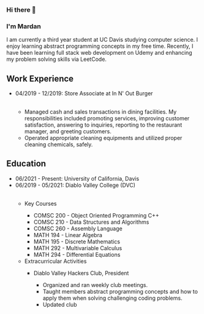 ### Hi there 👋

<!--
**Mardan21/Mardan21** is a ✨ _special_ ✨ repository because its `README.md` (this file) appears on your GitHub profile.

Here are some ideas to get you started:

- 🔭 I’m currently working on ...
- 🌱 I’m currently learning ...
- 👯 I’m looking to collaborate on ...
- 🤔 I’m looking for help with ...
- 💬 Ask me about ...
- 📫 How to reach me: ...
- 😄 Pronouns: ...
- ⚡ Fun fact: ...
-->

### I'm Mardan

I am currently a third year student at UC Davis studying computer
science. I enjoy learning abstract programming concepts in
my free time. Recently, I have been learning full stack web development
on Udemy and enhancing my problem solving skills via LeetCode.

## Work Experience
<ul>
  <li>04/2019 - 12/2019: Store Associate at In N' Out Burger</li>
  <br>
  <ul>
    <li>Managed cash and sales transactions in dining facilities. My
    responsibilities included promoting services, improving customer
    satisfaction, answering to inquiries, reporting to the restaurant
    manager, and greeting customers.</li>
    <li>Operated appropriate cleaning equipments and utilized proper
    cleaning chemicals, safely.</li>
  </ul>
</ul>

## Education
<ul>
  <li>06/2021 - Present: University of California, Davis</li>
  <li>06/2019 - 05/2021: Diablo Valley College (DVC)</li>
  <br>
  <ul>
    <li>Key Courses</li>
    <ul>
      <li>COMSC 200 - Object Oriented Programming C++</li>
      <li>COMSC 210 - Data Structures and Algorithms</li>
      <li>COMSC 260 - Assembly Language</li>
      <li>MATH 194 - Linear Algebra</li>
      <li>MATH 195 - Discrete Mathematics</li>
      <li>MATH 292 - Multivariable Calculus</li>
      <li>MATH 294 - Differential Equations</li>
    </ul>
    <li>Extracurricular Activities</li>
    <ul>
      <li>Diablo Valley Hackers Club, President</li>
      <ul>
        <li>Organized and ran weekly club meetings.</li>
        <li>Taught members abstract programming concepts and how to apply
        them when solving challenging coding problems.</li>
        <li>Updated club <a href="http://www.dvhackers.com/>website</a> when
        necessary.</li>
        <li>Taught club members how to create interactive websites as a group
        project.</li>
      </ul>
      <li>DVC Math Club, Inter-Club Council (ICC) Representative</li>
      <ul>
        <li>Attended and participated in all Inter-Club Council (ICC) meetings
        and required events -- serving as the Math Club ambassador to the ICC.</li>
        <li>Collaborated with the club Secretary to report important Math Club
        information and meeting minutes to ICC executives.</li>
      </ul>
      <li>Programming Tutor</li>
      <ul>
        <li>Taught students fundamental programming concepts.</li>
        <li>Helped students with homework, guiding them through
        problems step-by-step.</li>
      </ul>
    </ul>
  </ul>
</ul>
